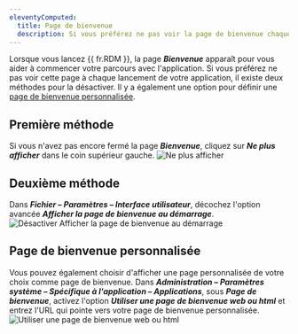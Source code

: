 ```yaml
---
eleventyComputed:
  title: Page de bienvenue
  description: Si vous préférez ne pas voir la page de bienvenue chaque fois que vous lancez votre application, il existe deux méthodes pour la désactiver.
---
```

Lorsque vous lancez {{ fr.RDM }}, la page ***Bienvenue*** apparaît pour vous aider à commencer votre parcours avec l'application. Si vous préférez ne pas voir cette page à chaque lancement de votre application, il existe deux méthodes pour la désactiver. Il y a également une option pour définir une [page de bienvenue personnalisée](#page-de-bienvenue-personnalisée).

## Première méthode
Si vous n'avez pas encore fermé la page ***Bienvenue***, cliquez sur ***Ne plus afficher*** dans le coin supérieur gauche.
![Ne plus afficher](https://cdnweb.devolutions.net/docs/docs_en_kb_KB2364.png)
## Deuxième méthode
Dans ***Fichier – Paramètres – Interface utilisateur***, décochez l'option avancée ***Afficher la page de bienvenue au démarrage***.
![Désactiver Afficher la page de bienvenue au démarrage](https://cdnweb.devolutions.net/docs/docs_en_kb_KB2366.png)
## Page de bienvenue personnalisée
Vous pouvez également choisir d'afficher une page personnalisée de votre choix comme page de bienvenue. Dans ***Administration – Paramètres système – Spécifique à l'application – Applications***, sous ***Page de bienvenue***, activez l'option ***Utiliser une page de bienvenue web ou html*** et entrez l'URL qui pointe vers votre page de bienvenue personnalisée.
![Utiliser une page de bienvenue web ou html](https://cdnweb.devolutions.net/docs/docs_en_kb_KB2365.png)